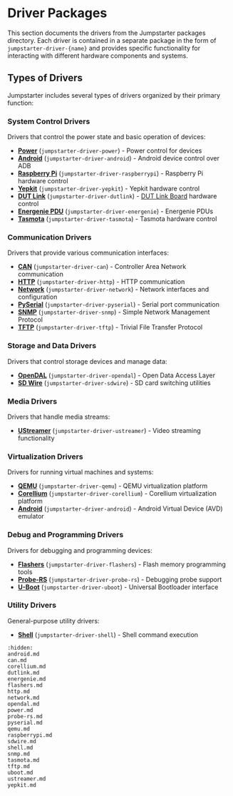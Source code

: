 # Driver Packages

This section documents the drivers from the Jumpstarter packages directory. Each
driver is contained in a separate package in the form of
`jumpstarter-driver-{name}` and provides specific functionality for interacting
with different hardware components and systems.

## Types of Drivers

Jumpstarter includes several types of drivers organized by their primary
function:

### System Control Drivers

Drivers that control the power state and basic operation of devices:

* **[Power](power.md)** (`jumpstarter-driver-power`) - Power control for devices
* **[Android](android.md)** (`jumpstarter-driver-android`) -
  Android device control over ADB
* **[Raspberry Pi](raspberrypi.md)** (`jumpstarter-driver-raspberrypi`) -
  Raspberry Pi hardware control
* **[Yepkit](yepkit.md)** (`jumpstarter-driver-yepkit`) - Yepkit hardware
  control
* **[DUT Link](dutlink.md)** (`jumpstarter-driver-dutlink`) - [DUT Link
  Board](https://github.com/jumpstarter-dev/dutlink-board) hardware control
* **[Energenie PDU](energenie.md)** (`jumpstarter-driver-energenie`) - Energenie PDUs
* **[Tasmota](tasmota.md)** (`jumpstarter-driver-tasmota`) - Tasmota hardware control

### Communication Drivers

Drivers that provide various communication interfaces:

* **[CAN](can.md)** (`jumpstarter-driver-can`) - Controller Area Network
  communication
* **[HTTP](http.md)** (`jumpstarter-driver-http`) - HTTP communication
* **[Network](network.md)** (`jumpstarter-driver-network`) - Network interfaces
  and configuration
* **[PySerial](pyserial.md)** (`jumpstarter-driver-pyserial`) - Serial port
  communication
* **[SNMP](snmp.md)** (`jumpstarter-driver-snmp`) - Simple Network Management
  Protocol
* **[TFTP](tftp.md)** (`jumpstarter-driver-tftp`) - Trivial File Transfer
  Protocol

### Storage and Data Drivers

Drivers that control storage devices and manage data:

* **[OpenDAL](opendal.md)** (`jumpstarter-driver-opendal`) - Open Data Access
  Layer
* **[SD Wire](sdwire.md)** (`jumpstarter-driver-sdwire`) - SD card switching
  utilities

### Media Drivers

Drivers that handle media streams:

* **[UStreamer](ustreamer.md)** (`jumpstarter-driver-ustreamer`) - Video
  streaming functionality

### Virtualization Drivers

Drivers for running virtual machines and systems:

* **[QEMU](qemu.md)** (`jumpstarter-driver-qemu`) - QEMU virtualization platform
* **[Corellium](corellium.md)** (`jumpstarter-driver-corellium`) - Corellium
  virtualization platform
* **[Android](android.md)** (`jumpstarter-driver-android`) -
  Android Virtual Device (AVD) emulator

### Debug and Programming Drivers

Drivers for debugging and programming devices:

* **[Flashers](flashers.md)** (`jumpstarter-driver-flashers`) - Flash memory
  programming tools
* **[Probe-RS](probe-rs.md)** (`jumpstarter-driver-probe-rs`) - Debugging probe
  support
* **[U-Boot](uboot.md)** (`jumpstarter-driver-uboot`) - Universal Bootloader
  interface

### Utility Drivers

General-purpose utility drivers:

* **[Shell](shell.md)** (`jumpstarter-driver-shell`) - Shell command execution

```{toctree}
:hidden:
android.md
can.md
corellium.md
dutlink.md
energenie.md
flashers.md
http.md
network.md
opendal.md
power.md
probe-rs.md
pyserial.md
qemu.md
raspberrypi.md
sdwire.md
shell.md
snmp.md
tasmota.md
tftp.md
uboot.md
ustreamer.md
yepkit.md
```
